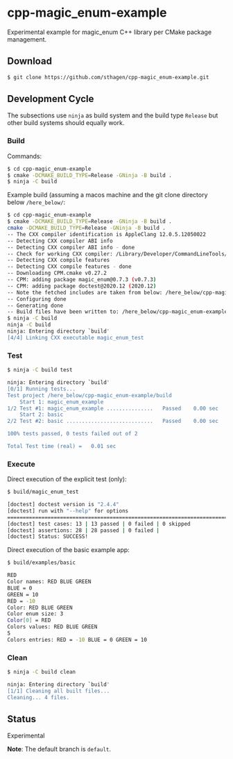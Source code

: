 # cpp-magic_enum-example

Experimental example for magic_enum C++ library per CMake package management.

## Download

```bash
$ git clone https://github.com/sthagen/cpp-magic_enum-example.git
```

## Development Cycle

The subsections use `ninja` as build system and the build type `Release` but other build systems should equally work.

### Build

Commands:
```bash
$ cd cpp-magic_enum-example
$ cmake -DCMAKE_BUILD_TYPE=Release -GNinja -B build .
$ ninja -C build
```

Example build (assuming a macos machine and the git clone directory below `/here_below/`:
```bash
$ cd cpp-magic_enum-example
$ cmake -DCMAKE_BUILD_TYPE=Release -GNinja -B build .
cmake -DCMAKE_BUILD_TYPE=Release -GNinja -B build .
-- The CXX compiler identification is AppleClang 12.0.5.12050022
-- Detecting CXX compiler ABI info
-- Detecting CXX compiler ABI info - done
-- Check for working CXX compiler: /Library/Developer/CommandLineTools/usr/bin/c++ - skipped
-- Detecting CXX compile features
-- Detecting CXX compile features - done
-- Downloading CPM.cmake v0.27.2
-- CPM: adding package magic_enum@0.7.3 (v0.7.3)
-- CPM: adding package doctest@2020.12 (2020.12)
-- Note the fetched includes are taken from below: /here_below/cpp-magic_enum-example/build/_deps
-- Configuring done
-- Generating done
-- Build files have been written to: /here_below/cpp-magic_enum-example/build
$ ninja -C build
ninja -C build
ninja: Entering directory `build'
[4/4] Linking CXX executable magic_enum_test
```

### Test

```bash
$ ninja -C build test

ninja: Entering directory `build'
[0/1] Running tests...
Test project /here_below/cpp-magic_enum-example/build
    Start 1: magic_enum_example
1/2 Test #1: magic_enum_example ...............   Passed    0.00 sec
    Start 2: basic
2/2 Test #2: basic ............................   Passed    0.00 sec

100% tests passed, 0 tests failed out of 2

Total Test time (real) =   0.01 sec
```

### Execute

Direct execution of the explicit test (only):
```bash
$ build/magic_enum_test

[doctest] doctest version is "2.4.4"
[doctest] run with "--help" for options
===============================================================================
[doctest] test cases: 13 | 13 passed | 0 failed | 0 skipped
[doctest] assertions: 28 | 28 passed | 0 failed |
[doctest] Status: SUCCESS!
```

Direct execution of the basic example app:
```bash
$ build/examples/basic

RED
Color names: RED BLUE GREEN
BLUE = 0
GREEN = 10
RED = -10
Color: RED BLUE GREEN
Color enum size: 3
Color[0] = RED
Colors values: RED BLUE GREEN
5
Colors entries: RED = -10 BLUE = 0 GREEN = 10
```

### Clean

```bash
$ ninja -C build clean

ninja: Entering directory `build'
[1/1] Cleaning all built files...
Cleaning... 4 files.
```

## Status
Experimental

**Note**: The default branch is `default`.
